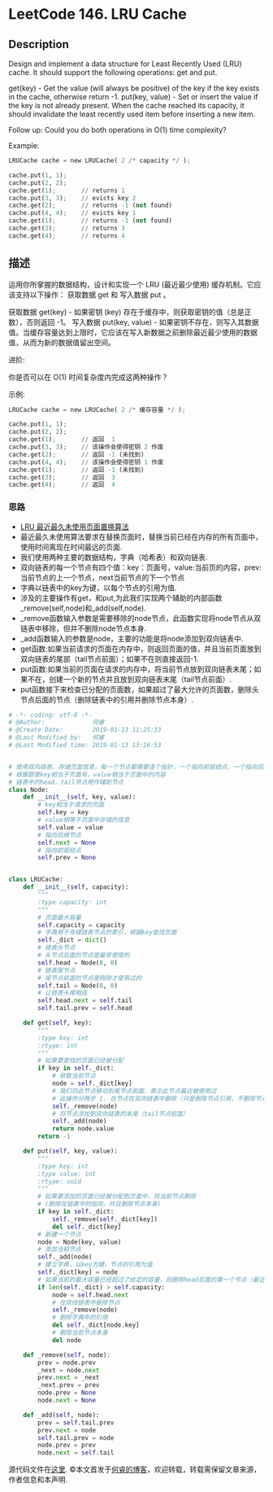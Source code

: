 # LeetCode 146. LRU Cache

## Description

Design and implement a data structure for Least Recently Used (LRU) cache. It should support the following operations: get and put.

get(key) - Get the value (will always be positive) of the key if the key exists in the cache, otherwise return -1.
put(key, value) - Set or insert the value if the key is not already present. When the cache reached its capacity, it should invalidate the least recently used item before inserting a new item.

Follow up:
Could you do both operations in O(1) time complexity?

Example:

```python
LRUCache cache = new LRUCache( 2 /* capacity */ );

cache.put(1, 1);
cache.put(2, 2);
cache.get(1);       // returns 1
cache.put(3, 3);    // evicts key 2
cache.get(2);       // returns -1 (not found)
cache.put(4, 4);    // evicts key 1
cache.get(1);       // returns -1 (not found)
cache.get(3);       // returns 3
cache.get(4);       // returns 4
```

## 描述

运用你所掌握的数据结构，设计和实现一个  LRU (最近最少使用) 缓存机制。它应该支持以下操作： 获取数据 get 和 写入数据 put 。

获取数据 get(key) - 如果密钥 (key) 存在于缓存中，则获取密钥的值（总是正数），否则返回 -1。
写入数据 put(key, value) - 如果密钥不存在，则写入其数据值。当缓存容量达到上限时，它应该在写入新数据之前删除最近最少使用的数据值，从而为新的数据值留出空间。

进阶:

你是否可以在 O(1) 时间复杂度内完成这两种操作？

示例:

```python
LRUCache cache = new LRUCache( 2 /* 缓存容量 */ );

cache.put(1, 1);
cache.put(2, 2);
cache.get(1);       // 返回  1
cache.put(3, 3);    // 该操作会使得密钥 2 作废
cache.get(2);       // 返回 -1 (未找到)
cache.put(4, 4);    // 该操作会使得密钥 1 作废
cache.get(1);       // 返回 -1 (未找到)
cache.get(3);       // 返回  3
cache.get(4);       // 返回  4
```

### 思路

* [LRU 最近最久未使用页面置换算法](https://en.wikipedia.org/wiki/Cache_replacement_policies)
* 最近最久未使用算法要求在替换页面时，替换当前已经在内存的所有页面中，使用时间离现在时间最远的页面.
* 我们使用两种主要的数据结构，字典（哈希表）和双向链表.
* 双向链表的每一个节点有四个值：key：页面号，value:当前页的内容，prev:当前节点的上一个节点，next当前节点的下一个节点
* 字典以链表中的key为键，以每个节点的引用为值.
* 涉及的主要操作有get，和put,为此我们实现两个辅助的内部函数_remove(self,node)和_add(self,node).
* _remove函数输入参数是需要移除的node节点，此函数实现将node节点从双链表中移除，但并不删除node节点本身.
* _add函数输入的参数是node，主要的功能是将node添加到双向链表中.
* get函数:如果当前请求的页面在内存中，则返回页面的值，并且当前页面放到双向链表的尾部（tail节点前面）；如果不在则直接返回-1.
* put函数:如果当前的页面在请求的内存中，将当前节点放到双向链表末尾；如果不在，创建一个新的节点并且放到双向链表末尾（tail节点前面）.
* put函数接下来检查已分配的页面数，如果超过了最大允许的页面数，删除头节点后面的节点（删除链表中的引用并删除节点本身）.

```python
# -*- coding: utf-8 -*-
# @Author:             何睿
# @Create Date:        2019-01-13 11:25:33
# @Last Modified by:   何睿
# @Last Modified time: 2019-01-13 13:16:53


# 使用双向链表，存储页面信息，每一个节点都需要连个指针，一个指向前驱结点，一个指向后继节点
# 根据题意key相当于页面号，value相当于页面中的内容
# 链表中的head，tail节点用作辅助节点
class Node:
    def __init__(self, key, value):
        # key相当于请求的页面
        self.key = key
        # value相等于页面中存储的信息
        self.value = value
        # 指向后继节点
        self.next = None
        # 指向前驱结点
        self.prev = None


class LRUCache:
    def __init__(self, capacity):
        """
        :type capacity: int
        """
        # 页面最大容量
        self.capacity = capacity
        # 字典用于存储链表节点的索引，根据key查找页面
        self._dict = dict()
        # 链表头节点
        # 头节点后面的节点是最早使用的
        self.head = Node(0, 0)
        # 链表尾节点
        # 尾节点前面的节点是刚刚才使用过的
        self.tail = Node(0, 0)
        # 让链表头尾相连
        self.head.next = self.tail
        self.tail.prev = self.head

    def get(self, key):
        """
        :type key: int
        :rtype: int
        """
        # 如果要查找的页面已经被分配
        if key in self._dict:
            # 获取当前节点
            node = self._dict[key]
            # 我们将此节点移动到尾节点前面，表示此节点最近被使用过
            # 此操作分两步 1. 在节点在双向链表中删除（只是删除节点引用，不删除节点本身）
            self._remove(node)
            # 将节点添加到双向链表的末尾（tail节点前面）
            self._add(node)
            return node.value
        return -1

    def put(self, key, value):
        """
        :type key: int
        :type value: int
        :rtype: void
        """
        # 如果要添加的页面已经被分配到页面中，将当前节点删除
        # (删除在链表中的指向，并且删除节点本身)
        if key in self._dict:
            self._remove(self._dict[key])
            del self._dict[key]
        # 新建一个节点
        node = Node(key, value)
        # 添加当前节点
        self._add(node)
        # 建立字典，以key为键，节点的引用为值
        self._dict[key] = node
        # 如果当前的最大容量已经超过了给定的容量，则删除head后面的第一个节点（最近最久未被使用）
        if len(self._dict) > self.capacity:
            node = self.head.next
            # 在双线链表中删除节点
            self._remove(node)
            # 删除字典中的引用
            del self._dict[node.key]
            # 删除当前节点本身
            del node

    def _remove(self, node):
        prev = node.prev
        _next = node.next
        prev.next = _next
        _next.prev = prev
        node.prev = None
        node.next = None

    def _add(self, node):
        prev = self.tail.prev
        prev.next = node
        self.tail.prev = node
        node.prev = prev
        node.next = self.tail
```

源代码文件在[这里](https://github.com/ruicore/Algorithm/blob/master/Leetcode/2019-01-13-146-LRU-Cache.py).
©本文首发于[何睿的博客](https://www.ruicore.cn/leetcode-146-lru-cache/)，欢迎转载，转载需保留文章来源，作者信息和本声明.
